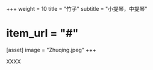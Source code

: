 +++
weight = 10
title = "竹子"
subtitle = "小提琴，中提琴"
# item_url = "#"

[asset]
  image = "Zhuqing.jpeg"
+++

XXXX